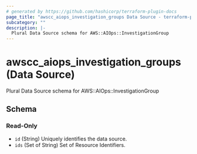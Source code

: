 ```yaml
---
# generated by https://github.com/hashicorp/terraform-plugin-docs
page_title: "awscc_aiops_investigation_groups Data Source - terraform-provider-awscc"
subcategory: ""
description: |-
  Plural Data Source schema for AWS::AIOps::InvestigationGroup
---
```


# awscc_aiops_investigation_groups (Data Source)

Plural Data Source schema for AWS::AIOps::InvestigationGroup



<!-- schema generated by tfplugindocs -->
## Schema

### Read-Only

- `id` (String) Uniquely identifies the data source.
- `ids` (Set of String) Set of Resource Identifiers.
